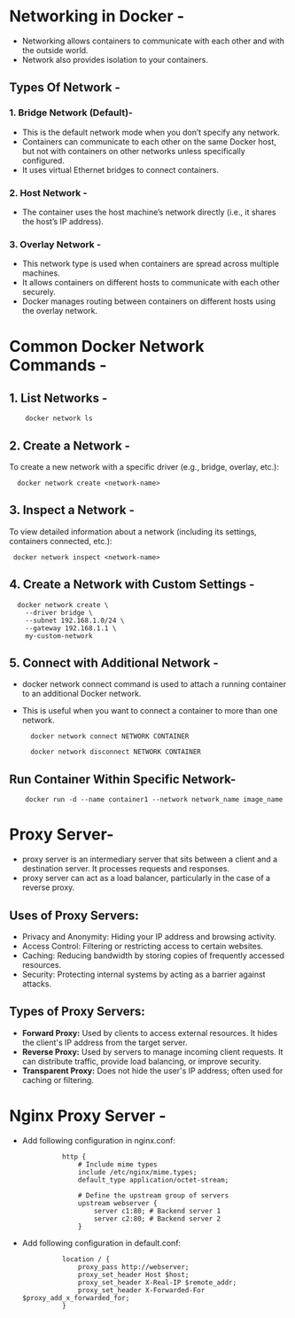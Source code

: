 # Networking in Docker -
- Networking allows containers to communicate with each other and with the outside world.
- Network also provides isolation to your containers.

## Types Of Network -
### 1. Bridge Network (Default)-
- This is the default network mode when you don’t specify any network.
- Containers can communicate to each other on the same Docker host, but not with containers on other networks unless specifically configured.
- It uses virtual Ethernet bridges to connect containers.

### 2. Host Network -
- The container uses the host machine’s network directly (i.e., it shares the host’s IP address).

### 3. Overlay Network -
- This network type is used when containers are spread across multiple machines.
- It allows containers on different hosts to communicate with each other securely.
- Docker manages routing between containers on different hosts using the overlay network.


# Common Docker Network Commands -
## 1. List Networks -

        docker network ls

## 2. Create a Network -
To create a new network with a specific driver (e.g., bridge, overlay, etc.):

      docker network create <network-name>

## 3. Inspect a Network -
To view detailed information about a network (including its settings, containers connected, etc.):

     docker network inspect <network-name>
     
## 4. Create a Network with Custom Settings -


      docker network create \
        --driver bridge \
        --subnet 192.168.1.0/24 \
        --gateway 192.168.1.1 \
        my-custom-network

## 5. Connect with Additional Network -
 - docker network connect command is used to attach a running container to an additional Docker network.
 - This is useful when you want to connect a container to more than one network.

         docker network connect NETWORK CONTAINER

         docker network disconnect NETWORK CONTAINER



## Run Container Within Specific Network-


        docker run -d --name container1 --network network_name image_name




# Proxy Server-
- proxy server is an intermediary server that sits between a client and a destination server. It processes requests and responses.
- proxy server can act as a load balancer, particularly in the case of a reverse proxy.

## Uses of Proxy Servers:
- Privacy and Anonymity: Hiding your IP address and browsing activity.
- Access Control: Filtering or restricting access to certain websites.
- Caching: Reducing bandwidth by storing copies of frequently accessed resources.
- Security: Protecting internal systems by acting as a barrier against attacks.

## Types of Proxy Servers:
- **Forward Proxy:** Used by clients to access external resources. It hides the client's IP address from the target server.
- **Reverse Proxy:** Used by servers to manage incoming client requests. It can distribute traffic, provide load balancing, or improve security.
- **Transparent Proxy:** Does not hide the user's IP address; often used for caching or filtering.

# Nginx Proxy Server -
- Add following configuration in nginx.conf:


                http {
                    # Include mime types
                    include /etc/nginx/mime.types;
                    default_type application/octet-stream;
                
                    # Define the upstream group of servers
                    upstream webserver {
                        server c1:80; # Backend server 1
                        server c2:80; # Backend server 2
                    }


- Add following configuration in default.conf:


                location / {
                    proxy_pass http://webserver;
                    proxy_set_header Host $host;
                    proxy_set_header X-Real-IP $remote_addr;
                    proxy_set_header X-Forwarded-For $proxy_add_x_forwarded_for;
                }
                
